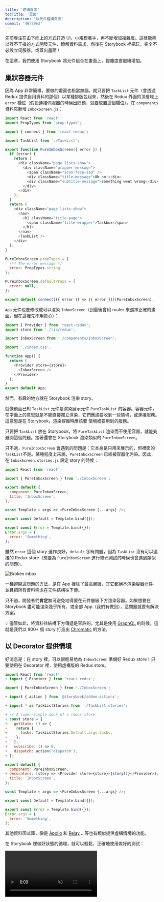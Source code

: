 ```yaml
---
title: '建構頁面'
tocTitle: '頁面'
description: '以元件建構頁面'
commit: '46f29e3'
---
```


先前專注在由下而上的方式打造 UI，小規模著手，再不斷增加複雜度。這樣能夠以互不干擾的方式開發元件、瞭解資料需求，然後在 Storybook 裡把玩。完全不必設立伺服器，或蓋出畫面！

在這章，我們使用 Storybook 將元件組合在畫面上，複雜度會繼續增加。

## 巢狀容器元件

因為 App 非常簡樸，要做的畫面也相當無腦。就只要把 `TaskList` 元件（會透過 Redux 提供自用資料的那個）以某種排版包起來，然後在 Redux 外面的頂層堆上 `error` 欄位（假設連接伺服器的時候出問題，就要放置這個欄位）。在 `components` 資料夾新增 `InboxScreen.js`：

```js:title=src/components/InboxScreen.js
import React from 'react';
import PropTypes from 'prop-types';

import { connect } from 'react-redux';

import TaskList from './TaskList';

export function PureInboxScreen({ error }) {
  if (error) {
    return (
      <div className="page lists-show">
        <div className="wrapper-message">
          <span className="icon-face-sad" />
          <div className="title-message">Oh no!</div>
          <div className="subtitle-message">Something went wrong</div>
        </div>
      </div>
    );
  }
  return (
    <div className="page lists-show">
      <nav>
        <h1 className="title-page">
          <span className="title-wrapper">Taskbox</span>
        </h1>
      </nav>
      <TaskList />
    </div>
  );
}

PureInboxScreen.propTypes = {
  /** The error message */
  error: PropTypes.string,
};

PureInboxScreen.defaultProps = {
  error: null,
};

export default connect(({ error }) => ({ error }))(PureInboxScreen);
```

`App` 元件也要修改成可以渲染 `InboxScreen`（到最後會用 router 來選擇正確的畫面，但在這裡先不用擔心）：

```js:title=src/App.js
import { Provider } from 'react-redux';
import store from './lib/redux';

import InboxScreen from './components/InboxScreen';

import './index.css';

function App() {
  return (
    <Provider store={store}>
      <InboxScreen />
    </Provider>
  );
}
export default App;
```

然而，有趣的地方就在 Storybook 渲染 story。

就像前面已知 `TaskList` 元件是渲染展示元件 `PureTaskList` 的容器。容器元件，在字面上的意思就是不能直接獨立渲染，它們應該要收到一些情境，或連接服務。這意思是在 Storybook，渲染容器時應該要 情境或要用到的服務。

只要把 `TaskList` 放在 Storybook，將 `PureTaskList` 渲染而不使用容器，就能夠避開這個問題。接著還會在 Storybook 渲染類似的 `PureInboxScreen`。

只不過，`PureInboxScreen` 會遇到的問題是：它本身是只用來展示的，但裡面的 `TaskList`不是。某種程度上來說，`PureInboxScreen` 已經被容器化污染。因此，在 `InboxScreen.stories.js` 設定 story 的時候：

```js:title=src/components/InboxScreen.stories.js
import React from 'react';

import { PureInboxScreen } from './InboxScreen';

export default {
  component: PureInboxScreen,
  title: 'InboxScreen',
};

const Template = args => <PureInboxScreen {...args} />;

export const Default = Template.bind({});

export const Error = Template.bind({});
Error.args = {
  error: 'Something',
};
```

雖然 `error` 這個 story 運作良好，`default` 卻有問題，因為 `TaskList` 沒有可以連接的 Redux store（想要為 `PureInboxScreen` 進行單元測試的時候也會遇到類似的問題）。

![Broken inbox](/intro-to-storybook/broken-inboxscreen.png)

一種避開這問題的方法，是在 App 裡除了最高層級，其它都絕不渲染容器元件，並且把所有資料需求在元件結構往下傳。

只不過，開發者們**肯定**無可避免地得要在元件層級下方渲染容器。如果想要在 Storybook 盡可能渲染幾乎所有，或全部 App（我們有做到），這問題就要有解決方案。

<div class="aside">
💡 儘管如此，將資料往結構下方傳遞是容許的，尤其是使用 <a href="http://graphql.org/">GraphQL</a> 的時候。這就是我們以 800+ 個 story 打造出 <a href="https://www.chromatic.com">Chromatic</a> 的方法。
</div>

## 以 Decorator 提供情境

好消息是：在 story 裡，可以很輕易地為 `InboxScreen` 準備好 Redux store！只要使用在 Decorator 裡，使用虛構版的 Redux store。

```diff:title=src/components/InboxScreen.stories.js
import React from 'react';
+ import { Provider } from 'react-redux';

import { PureInboxScreen } from './InboxScreen';

+ import { action } from '@storybook/addon-actions';

+ import * as TaskListStories from './TaskList.stories';

+ // A super-simple mock of a redux store
+ const store = {
+   getState: () => {
+    return {
+      tasks: TaskListStories.Default.args.tasks,
+    };
+   },
+   subscribe: () => 0,
+   dispatch: action('dispatch'),
+ };

export default {
  component: PureInboxScreen,
+ decorators: [story => <Provider store={store}>{story()}</Provider>],
  title: 'InboxScreen',
};

const Template = args => <PureInboxScreen {...args} />;

export const Default = Template.bind({});

export const Error = Template.bind({});
Error.args = {
  error: 'Something',
};
```

其他資料函式庫，像是 [Apollo](https://www.npmjs.com/package/apollo-storybook-decorator) 和 [Relay](https://github.com/orta/react-storybooks-relay-container) …等也有類似提供虛構情境的功能。

在 Storybook 裡做好狀態的循環，就可以輕鬆、正確地使用做好的測試：

<video autoPlay muted playsInline loop >

  <source
    src="/intro-to-storybook/finished-inboxscreen-states-6-0.mp4"
    type="video/mp4"
  />
</video>

## 元件驅動開發

我們從最底層的 `Task` 開始，進展到 `TaskList`，現在已經是一整個畫面的 UI。`InboxScreen` 容納巢狀容器元件，還有對應的 story。

<video autoPlay muted playsInline loop style="width:480px; height:auto; margin: 0 auto;">
  <source
    src="/intro-to-storybook/component-driven-development-optimized.mp4"
    type="video/mp4"
  />
</video>

[**元件驅動開發**](https://www.componentdriven.org/)能夠隨著元件結構往上疊加，讓複雜度逐漸擴張。各種好處可以帶來更專注的開發流程、涵蓋所有可能的 UI 排列。簡單來說，CDD 有助於打造更高品質且更複雜的使用者介面。

還沒有搞定。UI 打造出來之前，工作都不算結束。還要確保隨著時間，仍保持可用狀態。

<div class="aside">
💡 別忘了在 git 提交改好的東西！
</div>
